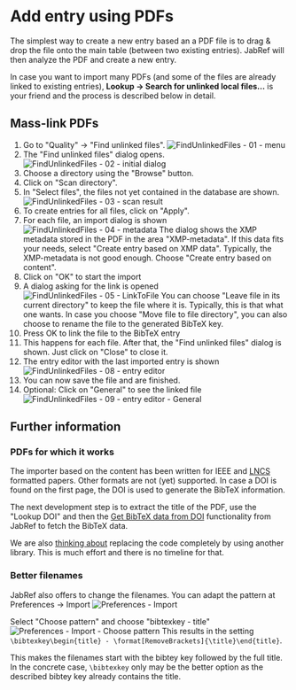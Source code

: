 # Add entry using PDFs

The simplest way to create a new entry based an a PDF file is to drag & drop the file onto the main table \(between two existing entries\). JabRef will then analyze the PDF and create a new entry.

In case you want to import many PDFs \(and some of the files are already linked to existing entries\),  **Lookup → Search for unlinked local files...** is your friend and the process is described below in detail.

## Mass-link PDFs

1. Go to "Quality" -&gt; "Find unlinked files". ![FindUnlinkedFiles - 01 - menu](../.gitbook/assets/findunlinkedfiles-01-menu.png)
2. The "Find unlinked files" dialog opens. ![FindUnlinkedFiles - 02 - initial dialog](../.gitbook/assets/findunlinkedfiles-02-initial-dialog.png)
3. Choose a directory using the "Browse" button.
4. Click on "Scan directory".
5. In "Select files", the files not yet contained in the database are shown. ![FindUnlinkedFiles - 03 - scan result](../.gitbook/assets/findunlinkedfiles-03-scan-result.png)
6. To create entries for all files, click on "Apply".
7. For each file, an import dialog is shown  ![FindUnlinkedFiles - 04 - metadata](../.gitbook/assets/findunlinkedfiles-04-metadata.png)  The dialog shows the XMP metadata stored in the PDF in the area "XMP-metadata". If this data fits your needs, select "Create entry based on XMP data". Typically, the XMP-metadata is not good enough. Choose "Create entry based on content".
8. Click on "OK" to start the import
9. A dialog asking for the link is opened  ![FindUnlinkedFiles - 05 - LinkToFile](../.gitbook/assets/findunlinkedfiles-05-linktofile.png)  You can choose "Leave file in its current directory" to keep the file where it is. Typically, this is that what one wants. In case you choose "Move file to file directory", you can also choose to rename the file to the generated BibTeX key.
10. Press OK to link the file to the BibTeX entry
11. This happens for each file. After that, the "Find unlinked files" dialog is shown. Just click on "Close" to close it.
12. The entry editor with the last imported entry is shown ![FindUnlinkedFiles - 08 - entry editor](../.gitbook/assets/findunlinkedfiles-08-entry-editor.png)
13. You can now save the file and are finished.
14. Optional: Click on "General" to see the linked file ![FindUnlinkedFiles - 09 - entry editor - General](../.gitbook/assets/findunlinkedfiles-09-entry-editor-general.png)

## Further information

### PDFs for which it works

The importer based on the content has been written for IEEE and [LNCS](https://github.com/latextemplates/LNCS) formatted papers. Other formats are not \(yet\) supported. In case a DOI is found on the first page, the DOI is used to generate the BibTeX information.

The next development step is to extract the title of the PDF, use the "Lookup DOI" and then the [Get BibTeX data from DOI](../finding-sorting-and-cleaning-entries/getbibtexdatafromdoi.md) functionality from JabRef to fetch the BibTeX data.

We are also [thinking about](https://github.com/koppor/jabref/issues/169) replacing the code completely by using another library. This is much effort and there is no timeline for that.

### Better filenames

JabRef also offers to change the filenames. You can adapt the pattern at Preferences -&gt; Import ![Preferences - Import](../.gitbook/assets/preferences-import.png)

Select "Choose pattern" and choose "bibtexkey - title" ![Preferences - Import - Choose pattern](../.gitbook/assets/preferences-import-choose-pattern.png) This results in the setting `\bibtexkey\begin{title} - \format[RemoveBrackets]{\title}\end{title}`.

This makes the filenames start with the bibtey key followed by the full title. In the concrete case, `\bibtexkey` only may be the better option as the described bibtey key already contains the title.

